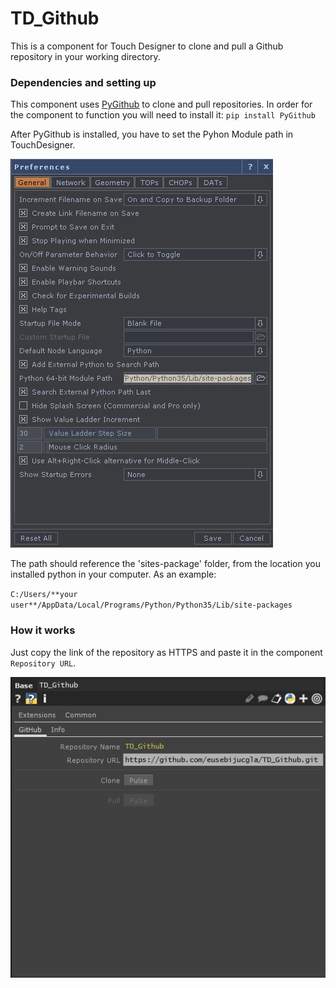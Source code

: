 # TD_Github

This is a component for Touch Designer to clone and pull a Github repository in your working directory.

### Dependencies and setting up

This component uses [PyGithub](https://github.com/PyGithub/PyGithub) to clone and pull repositories. In order for the component to function you will need to install it:
`pip install PyGithub`


After PyGithub is installed, you have to set the Pyhon Module path in TouchDesigner.

![](Documentation/preferences.jpg)

The path should reference the 'sites-package' folder, from the location you installed python in your computer. As an example:

`C:/Users/**your user**/AppData/Local/Programs/Python/Python35/Lib/site-packages`


### How it works

Just copy the link of the repository as HTTPS and paste it in the component `Repository URL`.

![](Documentation/pastelink.jpg)
